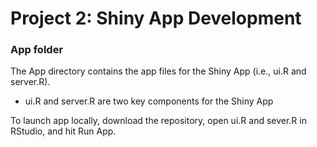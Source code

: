 # Project 2: Shiny App Development
### App folder

The App directory contains the app files for the Shiny App (i.e., ui.R and server.R).
 - ui.R and server.R are two key components for the Shiny App 

To launch app locally, download the repository, open ui.R and sever.R in RStudio, and hit Run App.
